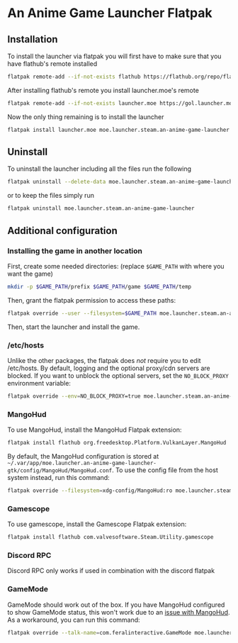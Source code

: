 # An Anime Game Launcher Flatpak


## Installation

To install the launcher via flatpak you will first have to make sure that you
have flathub's remote installed

```sh
flatpak remote-add --if-not-exists flathub https://flathub.org/repo/flathub.flatpakrepo
```

After installing flathub's remote you install launcher.moe's remote

```sh
flatpak remote-add --if-not-exists launcher.moe https://gol.launcher.moe/gol.launcher.moe.flatpakrepo
```

Now the only thing remaining is to install the launcher

```sh
flatpak install launcher.moe moe.launcher.steam.an-anime-game-launcher
```

## Uninstall

To uninstall the launcher including all the files run the following

```sh
flatpak uninstall --delete-data moe.launcher.steam.an-anime-game-launcher
```

or to keep the files simply run

```sh
flatpak uninstall moe.launcher.steam.an-anime-game-launcher
```

## Additional configuration

### Installing the game in another location

First, create some needed directories: (replace `$GAME_PATH` with where you want
the game)

```sh
mkdir -p $GAME_PATH/prefix $GAME_PATH/game $GAME_PATH/temp
```

Then, grant the flatpak permission to access these paths:

```sh
flatpak override --user --filesystem=$GAME_PATH moe.launcher.steam.an-anime-game-launcher
```

Then, start the launcher and install the game.

### /etc/hosts

Unlike the other packages, the flatpak does _not_ require you to edit
/etc/hosts. By default, logging and the optional proxy/cdn servers are blocked.
If you want to unblock the optional servers, set the `NO_BLOCK_PROXY`
environment variable:

```sh
flatpak override --env=NO_BLOCK_PROXY=true moe.launcher.steam.an-anime-game-launcher
```

### MangoHud

To use MangoHud, install the MangoHud Flatpak extension:

```sh
flatpak install flathub org.freedesktop.Platform.VulkanLayer.MangoHud
```

By default, the MangoHud configuration is stored at
`~/.var/app/moe.launcher.an-anime-game-launcher-gtk/config/MangoHud/MangoHud.conf`.
To use the config file from the host system instead, run this command:

```sh
flatpak override --filesystem=xdg-config/MangoHud:ro moe.launcher.steam.an-anime-game-launcher
```

### Gamescope

To use gamescope, install the Gamescope Flatpak extension:

```sh
flatpak install flathub com.valvesoftware.Steam.Utility.gamescope
```

### Discord RPC

Discord RPC only works if used in combination with the discord flatpak

### GameMode

GameMode should work out of the box. If you have MangoHud configured to show
GameMode status, this won't work due to an
[issue with MangoHud](https://github.com/flightlessmango/MangoHud/issues/685).
As a workaround, you can run this command:

```sh
flatpak override --talk-name=com.feralinteractive.GameMode moe.launcher.steam.an-anime-game-launcher
```
